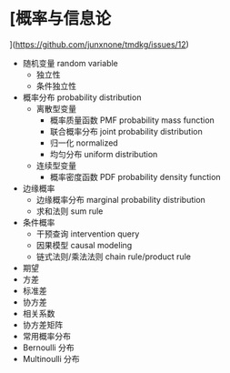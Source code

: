 # [概率与信息论](https://github.com/junxnone/tmdkg/issues/12)
- 随机变量 random variable
  - 独立性
  - 条件独立性
- 概率分布 probability distribution
  - 离散型变量
    - 概率质量函数 PMF probability mass function
    - 联合概率分布 joint probability distribution
    - 归一化 normalized
    - 均匀分布 uniform distribution
  - 连续型变量
    - 概率密度函数 PDF probability density function
- 边缘概率
  - 边缘概率分布 marginal probability distribution
  - 求和法则 sum rule
- 条件概率
  - 干预查询 intervention query
  - 因果模型 causal modeling
  - 链式法则/乘法法则 chain rule/product rule
- 期望
- 方差
- 标准差
- 协方差
- 相关系数
- 协方差矩阵
- 常用概率分布
- Bernoulli 分布
- Multinoulli 分布
